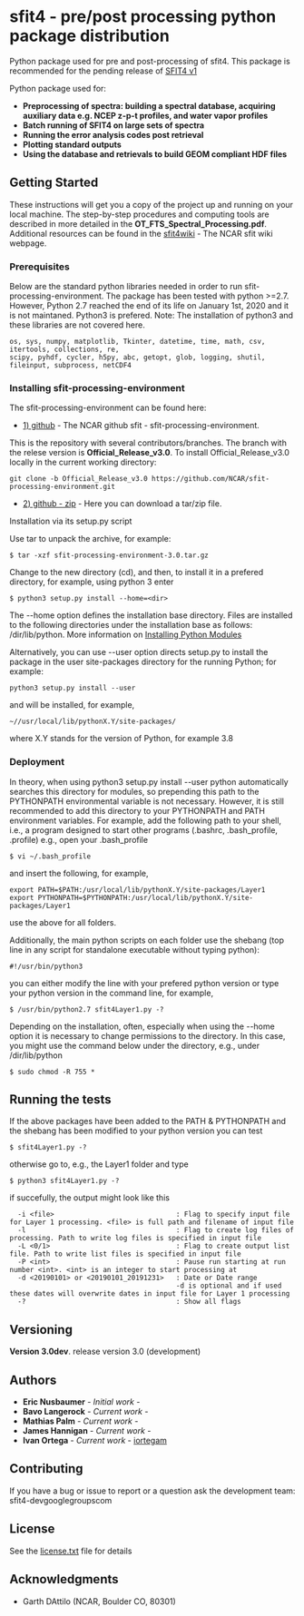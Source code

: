 # sfit4 - pre/post processing python package distribution

Python package used for pre and post-processing of sfit4. This package is recommended for the pending release of [SFIT4 v1](https://github.com/NCAR/sfit-core-code/releases/tag/V1.0.5)

Python package used for:

* **Preprocessing of spectra: building a spectral database, acquiring auxiliary data e.g. NCEP z-p-t profiles, and water vapor profiles**
* **Batch running of SFIT4 on large sets of spectra**
* **Running the error analysis codes post retrieval**
* **Plotting standard outputs**
* **Using the database and retrievals to build GEOM compliant HDF files**

## Getting Started

These instructions will get you a copy of the project up and running on your local machine.
The step-by-step procedures and computing tools are described in more detailed in the **OT_FTS_Spectral_Processing.pdf**.
Additional resources can be found in the [sfit4wiki](https://wiki.ucar.edu/display/sfit4/) - The NCAR sfit wiki webpage.


### Prerequisites

Below are the standard python libraries needed in order to run sfit-processing-environment.
The package has been tested with python >=2.7. However, Python 2.7 reached the end of its life on January 1st, 2020 and it is not maintaned.
Python3 is prefered.
Note: The installation of python3 and these libraries are not covered here.

```
os, sys, numpy, matplotlib, Tkinter, datetime, time, math, csv, itertools, collections, re,
scipy, pyhdf, cycler, h5py, abc, getopt, glob, logging, shutil, fileinput, subprocess, netCDF4
```

### Installing sfit-processing-environment

The sfit-processing-environment can be found here:

* [1) github](https://github.com/NCAR/sfit-processing-environment.git) - The NCAR github sfit - sfit-processing-environment.

This is the repository with several contributors/branches. The branch with the relese version is **Official_Release_v3.0**.
To install Official_Release_v3.0 locally in the current working directory:

```
git clone -b Official_Release_v3.0 https://github.com/NCAR/sfit-processing-environment.git
```

* [2) github - zip](https://github.com/NCAR/sfit-processing-environment/releases) - Here you can download a tar/zip file.

Installation via its setup.py script

Use tar to unpack the archive, for example:

```
$ tar -xzf sfit-processing-environment-3.0.tar.gz
```

Change to the new directory (cd), and then, to install it in a prefered directory, for example, using python 3 enter

```
$ python3 setup.py install --home=<dir>
```

The --home option defines the installation base directory. Files are installed to the following directories under the installation base as follows: /dir/lib/python.
More information on [Installing Python Modules](https://docs.python.org/3.3/install/index.html)

Alternatively, you can use --user option directs setup.py to install the package in the user site-packages directory for the running Python; for example:

```
python3 setup.py install --user
```
and will be installed, for example,

```
~//usr/local/lib/pythonX.Y/site-packages/
```

where X.Y stands for the version of Python, for example 3.8



### Deployment

In theory, when using python3 setup.py install --user python automatically searches this directory for modules, so prepending this path to the PYTHONPATH environmental variable is not necessary.
However, it is still recommended to add this directory to your PYTHONPATH and PATH environment variables. For example, add the following path to your shell, i.e., a program designed to start other programs (.bashrc, .bash_profile, .profile) e.g., open your .bash_profile

```
$ vi ~/.bash_profile
```
and insert the following, for example,

```
export PATH=$PATH:/usr/local/lib/pythonX.Y/site-packages/Layer1
export PYTHONPATH=$PYTHONPATH:/usr/local/lib/pythonX.Y/site-packages/Layer1
```

<!-- V3.0 test -->
<!--SPE=/myhomedir/V3.0/lib/python -->
<!--export PYTHONPATH=$SPE/HDFread:$SPE/HDFsave:$SPE/Layer0:$SPE/Layer1:$SPE/ModLib:$SPE/Plotting:$SPE/RefProfiles:$SPE/SpectralDatabase:$PYTHONPATH -->


use the above for all folders.

Additionally, the main python scripts on each folder use the shebang (top line in any script for standalone executable without typing python):

```
#!/usr/bin/python3
```

you can either modify the line with your prefered python version or type your python version in the command line, for example,

```
$ /usr/bin/python2.7 sfit4Layer1.py -?
```

Depending on the installation, often, especially when using the --home option it is necessary to change permissions to the directory. In this case, you might use the command below under the directory, e.g., under /dir/lib/python

```
$ sudo chmod -R 755 *
```


## Running the tests

If the above packages have been added to the PATH & PYTHONPATH and the shebang has been modified to your python version you can test

```
$ sfit4Layer1.py -?
```

otherwise go to, e.g., the Layer1 folder and type

```
$ python3 sfit4Layer1.py -?
```

if succefully, the output might look like this

```
  -i <file>                              : Flag to specify input file for Layer 1 processing. <file> is full path and filename of input file
  -l                                     : Flag to create log files of processing. Path to write log files is specified in input file
  -L <0/1>                               : Flag to create output list file. Path to write list files is specified in input file
  -P <int>                               : Pause run starting at run number <int>. <int> is an integer to start processing at
  -d <20190101> or <20190101_20191231>   : Date or Date range
                                         -d is optional and if used these dates will overwrite dates in input file for Layer 1 processing
  -?                                     : Show all flags
```


## Versioning

**Version 3.0dev**. release version 3.0 (development)

## Authors

* **Eric Nusbaumer** - *Initial work* -
* **Bavo Langerock** - *Current work* -
* **Mathias Palm** - *Current work* -
* **James Hannigan** - *Current work* -
* **Ivan Ortega** - *Current work* - [iortegam](https://github.com/iortegam)


## Contributing
If you have a bug or issue to report or a question ask the development team: sfit4-dev<at>googlegroups<dot>com

## License

See the [license.txt](license.txt) file for details

## Acknowledgments

* Garth DAttilo (NCAR, Boulder CO, 80301)

